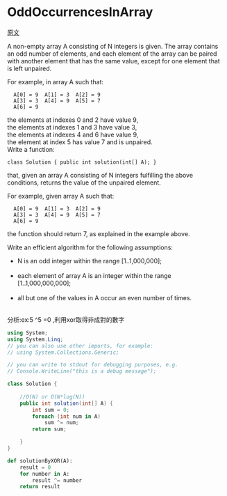 # OddOccurrencesInArray

<a href="https://app.codility.com/programmers/lessons/2-arrays/odd_occurrences_in_array/">原文</a>


A non-empty array A consisting of N integers is given. The array contains an odd number of elements, and each element of the array can be paired with another element that has the same value, except for one element that is left unpaired.</br>

For example, in array A such that:</br>
```
  A[0] = 9  A[1] = 3  A[2] = 9
  A[3] = 3  A[4] = 9  A[5] = 7
  A[6] = 9
```
  
the elements at indexes 0 and 2 have value 9,</br>
the elements at indexes 1 and 3 have value 3,</br>
the elements at indexes 4 and 6 have value 9,</br>
the element at index 5 has value 7 and is unpaired.</br>
Write a function:</br>

```
class Solution { public int solution(int[] A); }
```

that, given an array A consisting of N integers fulfilling the above conditions, returns the value of the unpaired element.</br>

For example, given array A such that:</br>
```
  A[0] = 9  A[1] = 3  A[2] = 9
  A[3] = 3  A[4] = 9  A[5] = 7
  A[6] = 9
```  

the function should return 7, as explained in the example above.</br>

Write an efficient algorithm for the following assumptions:</br>
<ul>
    <li>N is an odd integer within the range [1..1,000,000];</li></br>
    <li>each element of array A is an integer within the range [1..1,000,000,000];</li></br>
    <li>all but one of the values in A occur an even number of times.</li></br>
</ul>



分析:ex:5 ^5 =0 ,利用xor取得非成對的數字


```csharp
using System;
using System.Linq;
// you can also use other imports, for example:
// using System.Collections.Generic;

// you can write to stdout for debugging purposes, e.g.
// Console.WriteLine("this is a debug message");

class Solution {	
	
	//O(N) or O(N*log(N))
	public int solution(int[] A) {        
        int sum = 0;        
        foreach (int num in A)
            sum ^= num;            
        return sum;

    }
}
```

```python
def solutionByXOR(A):
    result = 0
    for number in A:
        result ^= number
    return result
```